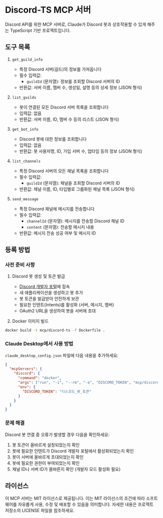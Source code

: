 # Discord-TS MCP 서버

Discord API를 위한 MCP 서버로, Claude가 Discord 봇과 상호작용할 수 있게 해주는 TypeScript 기반 프로젝트입니다.

## 도구 목록

1. `get_guild_info`

   - 특정 Discord 서버(길드)의 정보를 가져옵니다
   - 필수 입력값:
     - `guildId` (문자열): 정보를 조회할 Discord 서버의 ID
   - 반환값: 서버 이름, 멤버 수, 생성일, 설명 등의 상세 정보 (JSON 형식)

2. `list_guilds`

   - 봇이 연결된 모든 Discord 서버 목록을 조회합니다
   - 입력값: 없음
   - 반환값: 서버 이름, ID, 멤버 수 등의 리스트 (JSON 형식)

3. `get_bot_info`

   - Discord 봇에 대한 정보를 조회합니다
   - 입력값: 없음
   - 반환값: 봇 사용자명, ID, 가입 서버 수, 업타임 등의 정보 (JSON 형식)

4. `list_channels`

   - 특정 Discord 서버의 모든 채널 목록을 조회합니다
   - 필수 입력값:
     - `guildId` (문자열): 채널을 조회할 Discord 서버의 ID
   - 반환값: 채널 이름, ID, 타입별로 그룹화된 채널 목록 (JSON 형식)

5. `send_message`
   - 특정 Discord 채널에 메시지를 전송합니다
   - 필수 입력값:
     - `channelId` (문자열): 메시지를 전송할 Discord 채널 ID
     - `content` (문자열): 전송할 메시지 내용
   - 반환값: 메시지 전송 성공 여부 및 메시지 ID

## 등록 방법

### 사전 준비 사항

1. Discord 봇 생성 및 토큰 발급

   - [Discord 개발자 포털](https://discord.com/developers/applications)에 접속
   - 새 애플리케이션을 생성하고 봇 추가
   - 봇 토큰을 발급받아 안전하게 보관
   - 필요한 인텐트(Intents)를 활성화 (서버, 메시지, 멤버)
   - OAuth2 URL을 생성하여 봇을 서버에 초대

2. Docker 이미지 빌드

```bash
docker build -t mcp/discord-ts -f Dockerfile .
```

### Claude Desktop에서 사용 방법

`claude_desktop_config.json` 파일에 다음 내용을 추가하세요:

```json
{
  "mcpServers": {
    "discord": {
      "command": "docker",
      "args": ["run", "-i", "--rm", "-e", "DISCORD_TOKEN", "mcp/discord-ts"],
      "env": {
        "DISCORD_TOKEN": "디스코드_봇_토큰"
      }
    }
  }
}
```

### 문제 해결

Discord 봇 연결 중 오류가 발생할 경우 다음을 확인하세요:

1. 봇 토큰이 올바르게 설정되었는지 확인
2. 봇에 필요한 인텐트가 Discord 개발자 포털에서 활성화되었는지 확인
3. 봇이 서버에 올바르게 초대되었는지 확인
4. 봇에 필요한 권한이 부여되었는지 확인
5. 채널 ID나 서버 ID가 올바른지 확인 (개발자 모드 활성화 필요)

## 라이선스

이 MCP 서버는 MIT 라이선스로 제공됩니다. 이는 MIT 라이선스의 조건에 따라 소프트웨어를 자유롭게 사용, 수정 및 배포할 수 있음을 의미합니다. 자세한 내용은 프로젝트 저장소의 LICENSE 파일을 참조하세요.
